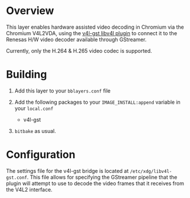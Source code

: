 Overview
========

This layer enables hardware assisted video decoding in Chromium via the Chromium
V4L2VDA, using the [v4l-gst libv4l plugin](https://github.com/igel-oss/v4l-gst)
to connect it to the Renesas H/W video decoder available through GStreamer.

Currently, only the H.264 & H.265 video codec is supported.

Building
========

1. Add this layer to your `bblayers.conf` file

2. Add the following packages to your `IMAGE_INSTALL:append` variable in your `local.conf`
   * v4l-gst

3. `bitbake` as usual.


Configuration
=============

The settings file for the v4l-gst bridge is located at ```/etc/xdg/libv4l-gst.conf```.
This file allows for specifying the GStreamer pipeline that the plugin will
attempt to use to decode the video frames that it receives from the V4L2
interface.
